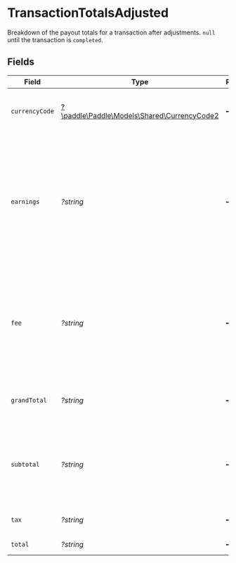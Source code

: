 # TransactionTotalsAdjusted

Breakdown of the payout totals for a transaction after adjustments. `null` until the transaction is `completed`.


## Fields

| Field                                                                                                                                               | Type                                                                                                                                                | Required                                                                                                                                            | Description                                                                                                                                         | Example                                                                                                                                             |
| --------------------------------------------------------------------------------------------------------------------------------------------------- | --------------------------------------------------------------------------------------------------------------------------------------------------- | --------------------------------------------------------------------------------------------------------------------------------------------------- | --------------------------------------------------------------------------------------------------------------------------------------------------- | --------------------------------------------------------------------------------------------------------------------------------------------------- |
| `currencyCode`                                                                                                                                      | [?\paddle\Paddle\Models\Shared\CurrencyCode2](../../models/shared/CurrencyCode2.md)                                                                 | :heavy_minus_sign:                                                                                                                                  | Supported three-letter ISO 4217 currency code.                                                                                                      |                                                                                                                                                     |
| `earnings`                                                                                                                                          | *?string*                                                                                                                                           | :heavy_minus_sign:                                                                                                                                  | Total earnings for this transaction. This is the total minus the Paddle fee. <br/>`null` until the transaction is `completed` and the fee is processed. | 15675                                                                                                                                               |
| `fee`                                                                                                                                               | *?string*                                                                                                                                           | :heavy_minus_sign:                                                                                                                                  | Total fee taken by Paddle for this transaction. `null` until the transaction is `completed` and the fee is processed.                               | 825                                                                                                                                                 |
| `grandTotal`                                                                                                                                        | *?string*                                                                                                                                           | :heavy_minus_sign:                                                                                                                                  | Total due after credits but before any payments.                                                                                                    | 16500                                                                                                                                               |
| `subtotal`                                                                                                                                          | *?string*                                                                                                                                           | :heavy_minus_sign:                                                                                                                                  | Subtotal before discount, tax, and deductions. If an item, unit price multiplied by quantity.                                                       | 15000                                                                                                                                               |
| `tax`                                                                                                                                               | *?string*                                                                                                                                           | :heavy_minus_sign:                                                                                                                                  | Total tax on the subtotal.                                                                                                                          | 1500                                                                                                                                                |
| `total`                                                                                                                                             | *?string*                                                                                                                                           | :heavy_minus_sign:                                                                                                                                  | Total after tax.                                                                                                                                    | 16500                                                                                                                                               |